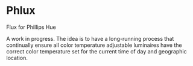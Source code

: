 # Phlux

Flux for Phillips Hue

A work in progress. The idea is to have a long-running process that continually
ensure all color temperature adjustable luminaires have the correct color
temperature set for the current time of day and geographic location.

